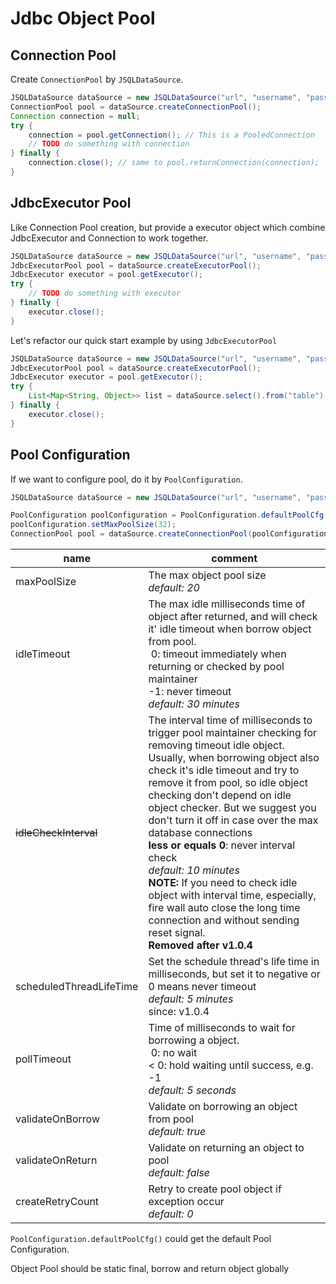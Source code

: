 # Jdbc Object Pool

## Connection Pool
Create `ConnectionPool` by `JSQLDataSource`.

```java
JSQLDataSource dataSource = new JSQLDataSource("url", "username", "password");
ConnectionPool pool = dataSource.createConnectionPool();
Connection connection = null;
try {
    connection = pool.getConnection(); // This is a PooledConnection
    // TODO do something with connection
} finally {
    connection.close(); // same to pool.returnConnection(connection);
}
```

## JdbcExecutor Pool
Like Connection Pool creation, but provide a executor object which combine JdbcExecutor and Connection to work together.

```java
JSQLDataSource dataSource = new JSQLDataSource("url", "username", "password");
JdbcExecutorPool pool = dataSource.createExecutorPool();
JdbcExecutor executor = pool.getExecutor();
try {
    // TODO do something with executor
} finally {
    executor.close();
}
```

Let's refactor our quick start example by using `JdbcExecutorPool`
```java
JSQLDataSource dataSource = new JSQLDataSource("url", "username", "password");
JdbcExecutorPool pool = dataSource.createExecutorPool();
JdbcExecutor executor = pool.getExecutor();
try {
    List<Map<String, Object>> list = dataSource.select().from("table").where().eq("name", "jsql").execQuery(executor);
} finally {
    executor.close();
}
```

## Pool Configuration
If we want to configure pool, do it by `PoolConfiguration`.

```java
JSQLDataSource dataSource = new JSQLDataSource("url", "username", "password");

PoolConfiguration poolConfiguration = PoolConfiguration.defaultPoolCfg();
poolConfiguration.setMaxPoolSize(32);
ConnectionPool pool = dataSource.createConnectionPool(poolConfiguration);
```
 name | comment
---|---
maxPoolSize | The max object pool size <br> *default: 20*
idleTimeout | The max idle milliseconds time of object after returned, and will check it' idle timeout when borrow object from pool.<br>&nbsp;0: timeout immediately when returning or checked by pool maintainer<br>-1: never timeout<br> *default: 30 minutes*
~~idleCheckInterval~~ | The interval time of milliseconds to trigger pool maintainer checking for removing timeout idle object. Usually, when borrowing object also check it's idle timeout and try to remove it from pool, so idle object checking don't depend on idle object checker. But we suggest you don't turn it off in case over the max database connections <br> **less or equals 0**: never interval check <br> *default: 10 minutes* <br> **NOTE:** If you need to check idle object with interval time, especially, fire wall auto close the long time connection and without sending reset signal.<br> **Removed after v1.0.4** 
scheduledThreadLifeTime | Set the schedule thread's life time in milliseconds, but set it to negative or 0 means never timeout<br> *default: 5 minutes* <br>since: v1.0.4
pollTimeout | Time of milliseconds to wait for borrowing a object.<br>&nbsp;0: no wait<br>< 0: hold waiting until success, e.g. -1<br> *default: 5 seconds*
validateOnBorrow | Validate on borrowing an object from pool <br> *default: true* 
validateOnReturn | Validate on returning an object to pool <br> *default: false* 
createRetryCount | Retry to create pool object if exception occur <br> *default: 0*


`PoolConfiguration.defaultPoolCfg()` could get the default Pool Configuration.

Object Pool should be static final, borrow and return object globally
